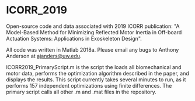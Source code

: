 # ICORR_2019
Open-source code and data associated with 2019 ICORR publication: "A Model-Based Method for Minimizing Reflected Motor Inertia in Off-board Actuation Systems: Applications in Exoskeleton Design".

All code was written in Matlab 2018a. Please email any bugs to Anthony Anderson at ajanders@uw.edu.

ICORR2019_PrimaryScript.m is the script the loads all biomechanical and motor data, performs the optimization algorithm described in the paper, and displays the results. This script currently takes several minutes to run, as it performs 157 independent optimizations using finite differences. The primary script calls all other .m and .mat files in the repository. 
